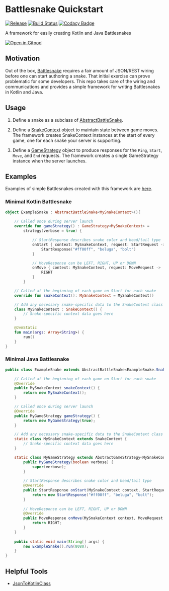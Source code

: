 # Battlesnake Quickstart 

[![Release](https://jitpack.io/v/pambrose/battlesnake-quickstart.svg)](https://jitpack.io/#pambrose/battlesnake-quickstart)
[![Build Status](https://travis-ci.org/pambrose/battlesnake-quickstart.svg?branch=master)](https://travis-ci.org/pambrose/battlesnake-quickstart)
[![Codacy Badge](https://api.codacy.com/project/badge/Grade/1abc3414ac6945ceae995618d66b45ba)](https://app.codacy.com/app/pambrose/battlesnake-quickstart?utm_source=github.com&utm_medium=referral&utm_content=pambrose/battlesnake-quickstart&utm_campaign=Badge_Grade_Dashboard)

A framework for easily creating Kotlin and Java Battlesnakes

[![Open in Gitpod](https://gitpod.io/button/open-in-gitpod.svg)](https://gitpod.io/#https://github.com/pambrose/battlesnake-quickstart)

## Motivation

Out of the box, [Battlesnake](https://battlesnake.io) requires a fair amount of JSON/REST wiring before one
can start authoring a snake. That initial exercise can prove problematic for some developers. 
This repo takes care of the wiring and communications and provides a simple framework for writing
Battlesnakes in Kotlin and Java.  

## Usage

1) Define a snake as a subclass of [AbstractBattleSnake](src/main/kotlin/io/battlesnake/core/AbstractBattleSnake.kt).

2) Define a [SnakeContext](src/main/kotlin/io/battlesnake/core/SnakeContext.kt) object to maintain
state between game moves. The framework creates SnakeContext instances at the start of every game, one for each snake 
your server is supporting.
                     
3) Define a [GameStrategy](src/main/kotlin/io/battlesnake/core/GameStrategy.kt) object to produce responses 
for the `Ping`, `Start`, `Move`, and `End` requests. The framework creates a single GameStrategy 
instance when the server launches.

## Examples

Examples of simple Battlesnakes created with this framework are [here](https://github.com/pambrose/battlesnake-examples).

### Minimal Kotlin Battlesnake

```kotlin
object ExampleSnake : AbstractBattleSnake<MySnakeContext>(){
  
    // Called once during server launch
    override fun gameStrategy() : GameStrategy<MySnakeContext> =
        strategy(verbose = true) {

            // StartResponse describes snake color and head/tail type
            onStart { context: MySnakeContext, request: StartRequest ->
                StartResponse("#ff00ff", "beluga", "bolt")
            }

            // MoveResponse can be LEFT, RIGHT, UP or DOWN
            onMove { context: MySnakeContext, request: MoveRequest ->
                RIGHT
            }
        }

    // Called at the beginning of each game on Start for each snake
    override fun snakeContext(): MySnakeContext = MySnakeContext()

    // Add any necessary snake-specific data to the SnakeContext class
    class MySnakeContext : SnakeContext() {
        // Snake-specific context data goes here
    }

    @JvmStatic
    fun main(args: Array<String>) {
        run()
    }
}
```

### Minimal Java Battlesnake

```java
public class ExampleSnake extends AbstractBattleSnake<ExampleSnake.SnakeContext> {

    // Called at the beginning of each game on Start for each snake
    @Override
    public MySnakeContext snakeContext() {
        return new MySnakeContext();
    }

    // Called once during server launch
    @Override
    public MyGameStrategy gameStrategy() {
        return new MyGameStrategy(true);
    }

    // Add any necessary snake-specific data to the SnakeContext class
    static class MySnakeContext extends SnakeContext {
        // Snake-specific context data goes here
    }

    static class MyGameStrategy extends AbstractGameStrategy<MySnakeContext> {
        public MyGameStrategy(boolean verbose) {
            super(verbose);
        }
        
        // StartResponse describes snake color and head/tail type
        @Override
        public StartResponse onStart(MySnakeContext context, StartRequest request) {
            return new StartResponse("#ff00ff", "beluga", "bolt");
        }
        
        // MoveResponse can be LEFT, RIGHT, UP or DOWN
        @Override
        public MoveResponse onMove(MySnakeContext context, MoveRequest request) {
            return RIGHT;
        }
    }              
    
    public static void main(String[] args) {
        new ExampleSnake().run(8080);
    }
}
```

## Helpful Tools

* [JsonToKotlinClass](https://github.com/wuseal/JsonToKotlinClass)